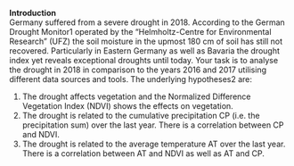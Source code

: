 <b>Introduction</b><br>
Germany suffered from a severe drought in 2018. According to the German Drought Monitor1 operated by the “Helmholtz-Centre for Environmental Research” (UFZ) the soil moisture in the upmost 180 cm of soil has still not recovered. Particularly in Eastern Germany as well as Bavaria the drought index yet reveals exceptional droughts until today.
Your task is to analyse the drought in 2018 in comparison to the years 2016 and 2017 utilising different data sources and tools. The underlying hypotheses2 are:
1. The drought affects vegetation and the Normalized Difference Vegetation Index (NDVI) shows the effects on vegetation.
2. The drought is related to the cumulative precipitation CP (i.e. the precipitation sum) over the last year. There is a correlation between CP and NDVI.
3. The drought is related to the average temperature AT over the last year. There is a correlation between AT and NDVI as well as AT and CP.
